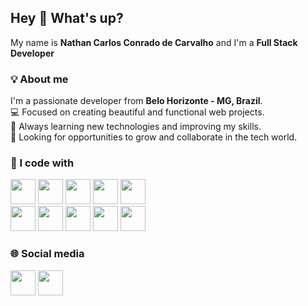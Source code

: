 ## Hey 👋 What's up?

My name is **Nathan Carlos Conrado de Carvalho** and I'm a **Full Stack Developer**

### 💡 About me
I'm a passionate developer from **Belo Horizonte - MG, Brazil**.  
💻 Focused on creating beautiful and functional web projects.  
🚀 Always learning new technologies and improving my skills.  
🎯 Looking for opportunities to grow and collaborate in the tech world.

### 🧠 I code with
<p align="left">
  <img src="https://cdn.jsdelivr.net/gh/devicons/devicon/icons/html5/html5-original.svg" width="40" height="40"/>
  <img src="https://cdn.jsdelivr.net/gh/devicons/devicon/icons/css3/css3-original.svg" width="40" height="40"/>
  <img src="https://cdn.jsdelivr.net/gh/devicons/devicon/icons/sass/sass-original.svg" width="40" height="40"/>
  <img src="https://cdn.jsdelivr.net/gh/devicons/devicon/icons/javascript/javascript-original.svg" width="40" height="40"/>
  <img src="https://cdn.jsdelivr.net/gh/devicons/devicon/icons/react/react-original.svg" width="40" height="40"/><br>
  <img src="https://cdn.jsdelivr.net/gh/devicons/devicon/icons/nodejs/nodejs-original.svg" width="40" height="40"/>
  <img src="https://cdn.jsdelivr.net/gh/devicons/devicon/icons/mysql/mysql-original.svg" width="40" height="40"/>
  <img src="https://cdn.jsdelivr.net/gh/devicons/devicon/icons/python/python-original.svg" width="40" height="40"/>
  <img src="https://cdn.jsdelivr.net/gh/devicons/devicon/icons/php/php-original.svg" width="40" height="40"/>
  <img src="https://cdn.worldvectorlogo.com/logos/c-1.svg" width="40" height="40"/>
</p>

### 🌐 Social media
<p align="left">
  <a href="https://www.linkedin.com/in/nathan-carlos-81794030b" target="_blank" style="text-decoration: none;">
    <img src="https://cdn.jsdelivr.net/gh/devicons/devicon/icons/linkedin/linkedin-original.svg" width="40" height="40">
  </a>
  <a href="https://www.instagram.com/neitannx" target="_blank">
    <img src="https://www.svgrepo.com/show/452229/instagram-1.svg" width="40" height="40">
  </a>
</p>

